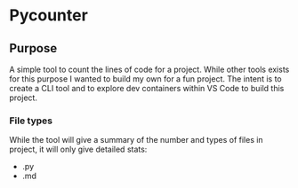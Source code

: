 # Pycounter

## Purpose
A simple tool to count the lines of code for a project. While other tools exists for this purpose I wanted to build my own for a fun project. The intent is to create a CLI tool and to explore dev containers within VS Code to build this project.

### File types
While the tool will give a summary of the number and types of files in project, it will only give detailed stats:

- .py
- .md